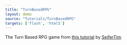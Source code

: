 ```yaml
---
title: "TurnBasedRPG"
layout: demo
source: "Tutorials/TurnBasedRPG"
targets: ['flash', 'html5']
---
```


The Turn Based RPG game from [this tutorial](http://haxeflixel.com/documentation/tutorial) by [SeiferTim](https://twitter.com/seifertim).
